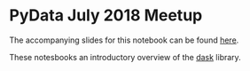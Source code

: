 # PyData July 2018 Meetup

The accompanying slides for this notebook can be found [here](https://slides.com/bradleystuartkirton/deck-3/#/).

These notesbooks an introductory overview of the [dask](https://dask.pydata.org/) library.